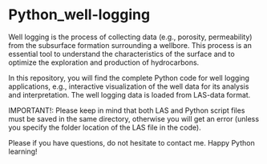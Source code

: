 # Python_well-logging

Well logging is the process of collecting data (e.g.,  porosity, permeability) from the subsurface formation surrounding a wellbore. This process is an essential tool to understand the characteristics of the surface and to optimize the exploration and production of hydrocarbons.

In this repository, you will find the complete Python code for well logging applications, e.g., interactive visualization of the well data for its analysis and interpretation. The well logging data is loaded from LAS-data format.

IMPORTANT!: Please keep in mind that both LAS and Python script files must be saved in the same directory, otherwise you will get an error (unless you specify the folder location of the LAS file in the code).

Please if you have questions, do not hesitate to contact me. Happy Python learning!
